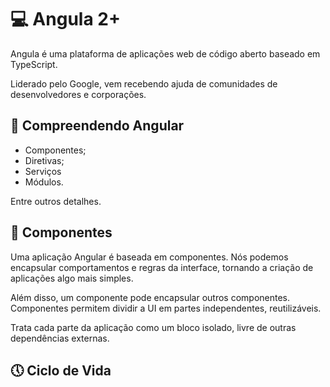 <h1>💻 Angula 2+</h1>

Angula é uma plataforma de aplicações web de código aberto baseado em TypeScript.

Liderado pelo Google, vem recebendo ajuda de comunidades de desenvolvedores e corporações.

<h2>🤔 Compreendendo Angular</h2>

- Componentes;
- Diretivas;
- Serviços
- Módulos.

Entre outros detalhes.

<h2> 🧩 Componentes </h2>

Uma aplicação Angular é baseada em componentes. Nós podemos encapsular comportamentos e regras da interface, tornando a criação de aplicações algo mais simples. 

Além disso, um componente pode encapsular outros componentes. Componentes permitem dividir a UI em partes independentes, reutilizáveis.

Trata cada parte da aplicação como um bloco isolado, livre de outras dependências externas.

<h2>🕔 Ciclo de Vida </h2>